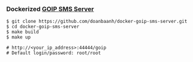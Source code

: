 ### Dockerized [GOIP SMS Server](http://en.dbltek.com/Software-Download.html)

```shell
$ git clone https://github.com/doanbaanh/docker-goip-sms-server.git
$ cd docker-goip-sms-server
$ make build
$ make up

# http://<your_ip_address>:44444/goip  
# Default login/password: root/root
```
